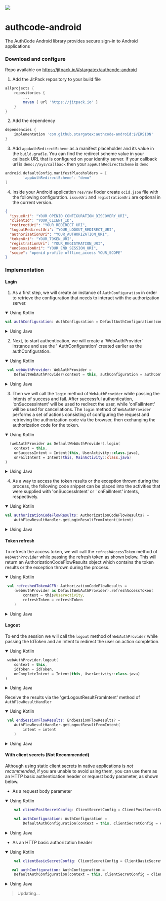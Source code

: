 [![](https://jitpack.io/v/stargatex/authcode-android.svg)](https://jitpack.io/#stargatex/authcode-android)

# authcode-android

The AuthCode Android library provides secure sign-in to Android applications

### Download and configure

Repo available on https://jitpack.io/#stargatex/authcode-android

1. Add the JitPack repository to your build file

```groovy
allprojects {
    repositories {
        ...
        maven { url 'https://jitpack.io' }
    }
}
```

2. Add the dependency

```groovy
dependencies {
    implementation 'com.github.stargatex:authcode-android:$VERSION'
}
```

3. Add `appAuthRedirectScheme` as a manifest placeholder and its value in the `build.gradle`. You
   can find the redirect scheme value in your callback URL that is configured on your identity
   server. If your callback url is `demo://xyz/callback` then your `appAuthRedirectScheme` is `demo`

```groovy
android.defaultConfig.manifestPlaceholders = [
        'appAuthRedirectScheme': "demo"
]
```

4. Inside your Android application `res/raw` floder create `ocid.json` file with the following
   configuration. `issueUri` and `registrationUri` are optional in the current version.

```json
{
  "issueUri": "YOUR_OPENID_CONFIGURATION_DISCOVERY_URI",
  "clientId": "YOUR_CLIENT_ID",
  "redirectUri": "YOUR_REDIRECT_URI",
  "logoutRedirectUri": "YOUR_LOGOUT_REDIRECT_URI",
  "authorizationUri": "YOUR_AUTHORIZATION_URI",
  "tokenUri": "YOUR_TOKEN_URI",
  "registrationUri": "YOUR_REGISTRATION_URI",
  "endSessionUri": "YOUR_END_SESSION_URI",
  "scope": "openid profile offline_access YOUR_SCOPE"
}
```

### Implementation

#### Login

1. As a first step, we will create an instance of `AuthConfiguration` in order to retrieve the
   configuration that needs to interact with the authorization server.

<details open>
<summary>Using Kotlin</summary>

```kotlin
val authConfiguration: AuthConfiguration = DefaultAuthConfiguration(context = this)
```

</details>

<details>
<summary>Using Java</summary>

```java
AuthConfiguration authConfiguration = new DefaultAuthConfiguration(this);
```

</details>

2. Next, to start authentication, we will create a 'WebAuthProvider' instance and use the '
   AuthConfiguration' created earlier as the authConfiguration.

<details open>
<summary>Using Kotlin</summary>

```kotlin
 val webAuthProvider: WebAuthProvider =
    DefaultWebAuthProvider(context = this, authConfiguration = authConfiguration)
```

</details>

<details>
<summary>Using Java</summary>

```java
WebAuthProvider webAuthProvider = new DefaultWebAuthProvider(this,authConfiguration);
```

</details>

3. Then we will call the `login` method of `WebAuthProvider` while passing the Intents of success
   and fail. After successful authentication, 'onSuccessIntent' will be used to redirect the user,
   while 'onFailIntent' will be used for cancellations. The `login` method of `WebAuthProvider`
   performs a set of actions consisting of configuring the request and retrieving the authorization
   code via the browser, then exchanging the authorization code for the token.

<details open>
<summary>Using Kotlin</summary>

```kotlin
  (webAuthProvider as DefaultWebAuthProvider).login(
    context = this,
    onSuccessIntent = Intent(this, UserActivity::class.java),
    onFailIntent = Intent(this, MainActivity::class.java)
)
```

</details>

<details>
<summary>Using Java</summary>

```java
    webAuthProvider.login(this,
        new Intent(this,UserActivity.class)
        ,new Intent(this,MainActivity.class)
        );
```

</details>

4. As a way to access the token results or the exception thrown during the process, the following
   code snippet can be placed into the activities that were supplied with 'onSuccessIntent' or '
   onFailIntent' intents, respectively.

<details open>
<summary>Using Kotlin</summary>

```kotlin
val authorizationCodeFlowResults: AuthorizationCodeFlowResults? =
    AuthFlowResultHandler.getLoginResultFromIntent(intent)
```

</details>

<details>
<summary>Using Java</summary>

```java
 AuthorizationCodeFlowResults authorizationCodeFlowResults = AuthFlowResultHandler.getLoginResultFromIntent(getIntent());
```

</details>

#### Token refresh

To refresh the access token, we will call the `refreshAccessToken` method of `WebAuthProvider` while
passing the refresh token as shown below. This will return an AuthorizationCodeFlowResults object
which contains the token results or the exception thrown during the process.

<details open>
<summary>Using Kotlin</summary>

```kotlin
 val refreshedTokenACFR: AuthorizationCodeFlowResults =
    (webAuthProvider as DefaultWebAuthProvider).refreshAccessToken(
        context = this@UserActivity,
        refreshToken = refreshToken
    )
```

</details>

<details>
<summary>Using Java</summary>

```java
AuthorizationCodeFlowResults authorizationCodeFlowResults = webAuthProvider.refreshAccessToken(
        context,refreshToken
        );
```

</details>

#### Logout

To end the session we will call the `logout` method of `WebAuthProvider` while passing the IdToken
and an Intent to redirect the user on action completion.

<details open>
<summary>Using Kotlin</summary>

```kotlin
 webAuthProvider.logout(
    context = this,
    idToken = idToken,
    onCompleteIntent = Intent(this, UserActivity::class.java)
)
```

</details>

<details>
<summary>Using Java</summary>

```java
    webAuthProvider.logout(
        this,
        idToken,
        new Intent(this,UserActivity.class)
        );
```

</details>

Receive the results via the 'getLogoutResultFromIntent' method of `AuthFlowResultHandler`

<details open>
<summary>Using Kotlin</summary>

```kotlin
 val endSessionFlowResults: EndSessionFlowResults? =
    AuthFlowResultHandler.getLogoutResultFromIntent(
        intent = intent
    )
```

</details>

<details>
<summary>Using Java</summary>

```java
 EndSessionFlowResults endSessionFlowResults = AuthFlowResultHandler.getLogoutResultFromIntent(getIntent());
```

</details>

#### With client secrets (Not Recommended)

Although using static client secrets in native applications is _not recommended_, if you are unable
to avoid using them, you can use them as an HTTP basic authentication header or request body
parameter, as shown below.

* As a request body parameter

<details open>
<summary>Using Kotlin</summary>

```kotlin
    val clientPostSecretConfig: ClientSecretConfig = ClientPostSecretConfig(CLIENT_SECRET)

    val authConfiguration: AuthConfiguration =
        DefaultAuthConfiguration(context = this, clientSecretConfig = clientPostSecretConfig)
```

</details>

<details>
<summary>Using Java</summary>

```java
  ClientSecretConfig clientPostSecretConfig = new ClientPostSecretConfig(CLIENT_SECRET);

        AuthConfiguration authConfiguration = new DefaultAuthConfiguration(this
        ,clientPostSecretConfig);

```

</details>

* As an HTTP basic authorization header

<details open>
<summary>Using Kotlin</summary>

```kotlin
    val clientBasicSecretConfig: ClientSecretConfig = ClientBasicSecretConfig(CLIENT_SECRET)

   val authConfiguration: AuthConfiguration =
    DefaultAuthConfiguration(context = this, clientSecretConfig = clientBasicSecretConfig)
```

</details>

<details>
<summary>Using Java</summary>

```java
  ClientSecretConfig clientBasicSecretConfig = new ClientBasicSecretConfig(CLIENT_SECRET);

  AuthConfiguration authConfiguration = new DefaultAuthConfiguration(this
        ,clientBasicSecretConfig);

```

</details>

> Updating...